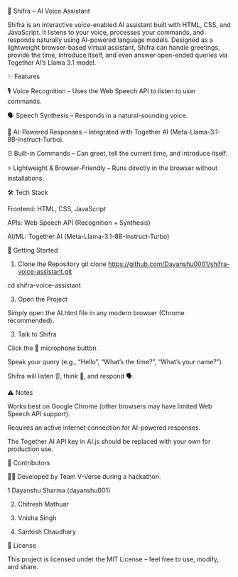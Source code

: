 🎤 Shifra – AI Voice Assistant

Shifra is an interactive voice-enabled AI assistant built with HTML, CSS, and JavaScript. It listens to your voice, processes your commands, and responds naturally using AI-powered language models. Designed as a lightweight browser-based virtual assistant, Shifra can handle greetings, provide the time, introduce itself, and even answer open-ended queries via Together AI’s Llama 3.1 model.

✨ Features

🎙️ Voice Recognition – Uses the Web Speech API to listen to user commands.

🗣️ Speech Synthesis – Responds in a natural-sounding voice.

🤖 AI-Powered Responses – Integrated with Together AI (Meta-Llama-3.1-8B-Instruct-Turbo).

⏰ Built-in Commands – Can greet, tell the current time, and introduce itself.

⚡ Lightweight & Browser-Friendly – Runs directly in the browser without installations.

🛠️ Tech Stack

Frontend: HTML, CSS, JavaScript

APIs: Web Speech API (Recognition + Synthesis)

AI/ML: Together AI (Meta-Llama-3.1-8B-Instruct-Turbo)


🚀 Getting Started
1. Clone the Repository
git clone https://github.com/Dayanshu0001/shifra-voice-assistant.git

cd shifra-voice-assistant

3. Open the Project

Simply open the AI.html file in any modern browser (Chrome recommended).

3. Talk to Shifra

Click the 🎤 microphone button.

Speak your query (e.g., “Hello”, “What’s the time?”, “What’s your name?”).

Shifra will listen 👂, think 🤯, and respond 🗣️.

⚠️ Notes

Works best on Google Chrome (other browsers may have limited Web Speech API support).

Requires an active internet connection for AI-powered responses.

The Together AI API key in AI.js should be replaced with your own for production use.


🤝 Contributors

👩‍💻 Developed by Team V-Verse during a hackathon.

1.Dayanshu Sharma (dayanshu001)

2. Chitresh Mathuar

3. Vnisha Singh

4. Santosh Chaudhary



📜 License

This project is licensed under the MIT License – feel free to use, modify, and share.

